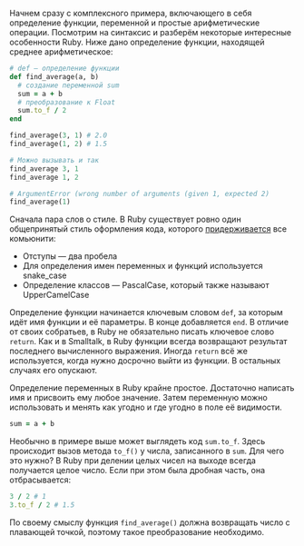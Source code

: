 
Начнем сразу с комплексного примера, включающего в себя определение функции, переменной и простые арифметические операции. Посмотрим на синтаксис и разберём некоторые интересные особенности Ruby. Ниже дано определение функции, находящей среднее арифметическое:

```ruby
# def – определение функции
def find_average(a, b)
  # создание переменной sum
  sum = a + b
  # преобразование к Float
  sum.to_f / 2
end

find_average(3, 1) # 2.0
find_average(1, 2) # 1.5

# Можно вызывать и так
find_average 3, 1
find_average 1, 2

# ArgumentError (wrong number of arguments (given 1, expected 2)
find_average(1)
```

Сначала пара слов о стиле. В Ruby существует ровно один общепринятый стиль оформления кода, которого [придерживается](https://ukupat.github.io/tabs-or-spaces/) все комьюнити:

* Отступы — два пробела
* Для определения имен переменных и функций используется snake_case
* Определение классов — PascalCase, который также называют UpperCamelCase

Определение функции начинается ключевым словом `def`, за которым идёт имя функции и её параметры. В конце добавляется `end`. В отличие от своих собратьев, в Ruby не обязательно писать ключевое слово `return`. Как и в Smalltalk, в Ruby функции всегда возвращают результат последнего вычисленного выражения. Иногда `return` всё же используется, когда нужно досрочно выйти из функции. В остальных случаях его опускают.

Определение переменных в Ruby крайне простое. Достаточно написать имя и присвоить ему любое значение. Затем переменную можно использовать и менять как угодно и где угодно в поле её видимости.

```ruby
sum = a + b
```

Необычно в примере выше может выглядеть код `sum.to_f`. Здесь происходит вызов метода `to_f()` у числа, записанного в `sum`. Для чего это нужно? В Ruby при делении целых чисел на выходе всегда получается целое число. Если при этом была дробная часть, она отбрасывается:

```ruby
3 / 2 # 1
3.to_f / 2 # 1.5
```

По своему смыслу функция `find_average()` должна возвращать число с плавающей точкой, поэтому такое преобразование необходимо.
